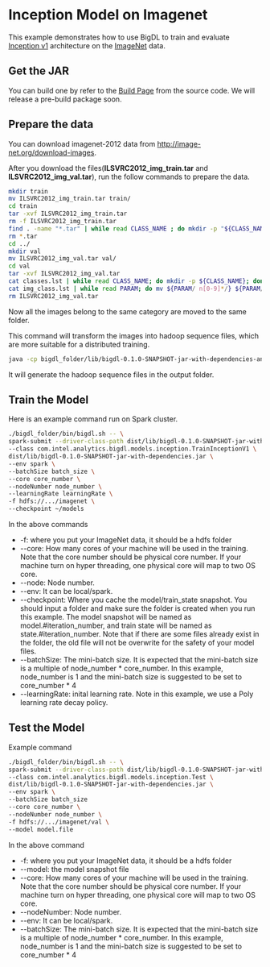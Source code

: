 # Inception Model on Imagenet
This example demonstrates how to use BigDL to train and evaluate [Inception v1](https://arxiv.org/abs/1409.4842) architecture on the [ImageNet](http://image-net.org/index) data.
## Get the JAR
You can build one by refer to the
[Build Page](https://github.com/intel-analytics/BigDL/wiki/Build-Page) from the source code. We
will release a pre-build package soon.

## Prepare the data
You can download imagenet-2012 data from <http://image-net.org/download-images>.
 
After you download the files(**ILSVRC2012_img_train.tar** and **ILSVRC2012_img_val.tar**), 
run the follow commands to prepare the data.

```bash
mkdir train
mv ILSVRC2012_img_train.tar train/
cd train
tar -xvf ILSVRC2012_img_train.tar
rm -f ILSVRC2012_img_train.tar
find . -name "*.tar" | while read CLASS_NAME ; do mkdir -p "${CLASS_NAME%.tar}"; tar -xvf "${CLASS_NAME}" -C "${CLASS_NAME%.tar}"; done
rm *.tar
cd ../
mkdir val
mv ILSVRC2012_img_val.tar val/
cd val
tar -xvf ILSVRC2012_img_val.tar
cat classes.lst | while read CLASS_NAME; do mkdir -p ${CLASS_NAME}; done
cat img_class.lst | while read PARAM; do mv ${PARAM/ n[0-9]*/} ${PARAM/ILSVRC*JPEG /}; done
rm ILSVRC2012_img_val.tar
```

Now all the images belong to the same category are moved to the same folder.

This command will transform the images into hadoop sequence files, which are 
more suitable for a distributed training.

```bash
java -cp bigdl_folder/lib/bigdl-0.1.0-SNAPSHOT-jar-with-dependencies-and-spark.jar com.intel.analytics.bigdl.models.utils.ImageNetSeqFileGenerator -f imagenet_folder -o output_folder -p cores_number
```

It will generate the hadoop sequence files in the output folder.

## Train the Model
Here is an example command run on Spark cluster.
```bash
./bigdl_folder/bin/bigdl.sh -- \
spark-submit --driver-class-path dist/lib/bigdl-0.1.0-SNAPSHOT-jar-with-dependencies.jar \
--class com.intel.analytics.bigdl.models.inception.TrainInceptionV1 \
dist/lib/bigdl-0.1.0-SNAPSHOT-jar-with-dependencies.jar \
--env spark \
--batchSize batch_size \
--core core_number \
--nodeNumber node_number \
--learningRate learningRate \
-f hdfs://.../imagenet \
--checkpoint ~/models
```
In the above commands
* -f: where you put your ImageNet data, it should be a hdfs folder
* --core: How many cores of your machine will be used in the training. Note that the core number should be physical core number. If your machine turn on hyper threading, one physical core will map to two OS core.
* --node: Node number.
* --env: It can be local/spark.
* --checkpoint: Where you cache the model/train_state snapshot. You should input a folder and
make sure the folder is created when you run this example. The model snapshot will be named as
model.#iteration_number, and train state will be named as state.#iteration_number. Note that if
there are some files already exist in the folder, the old file will not be overwrite for the
safety of your model files.
* --batchSize: The mini-batch size. It is expected that the mini-batch size is a multiple of node_number *
core_number. In this example, node_number is 1 and the mini-batch size is suggested to be set to core_number * 4
* --learningRate: inital learning rate. Note in this example, we use a Poly learning rate decay
policy.

## Test the Model
Example command
```bash
./bigdl_folder/bin/bigdl.sh -- \
spark-submit --driver-class-path dist/lib/bigdl-0.1.0-SNAPSHOT-jar-with-dependencies.jar \
--class com.intel.analytics.bigdl.models.inception.Test \
dist/lib/bigdl-0.1.0-SNAPSHOT-jar-with-dependencies.jar \
--env spark \
--batchSize batch_size
--core core_number \
--nodeNumber node_number \
-f hdfs://.../imagenet/val \
--model model.file
```
In the above command
* -f: where you put your ImageNet data, it should be a hdfs folder
* --model: the model snapshot file
* --core: How many cores of your machine will be used in the training. Note that the core number should be physical core number. If your machine turn on hyper threading, one physical core will map to two OS core.
* --nodeNumber: Node number.
* --env: It can be local/spark.
* --batchSize: The mini-batch size. It is expected that the mini-batch size is a multiple of
node_number * core_number. In this example, node_number is 1 and the mini-batch size is suggested to be set to core_number * 4
